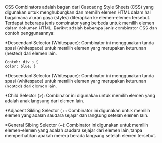 CSS Combinators adalah bagian dari Cascading Style Sheets (CSS) yang digunakan untuk menghubungkan dan memilih elemen HTML dalam hal bagaimana aturan gaya (styles) diterapkan ke elemen-elemen tersebut. Terdapat beberapa jenis combinator yang berbeda untuk memilih elemen dalam dokumen HTML. Berikut adalah beberapa jenis combinator CSS dan contoh penggunaannya:

*Descendant Selector (Whitespace):
    Combinator ini menggunakan tanda spasi (whitespace) untuk memilih elemen yang merupakan keturunan (nested) dari elemen lain.

    Contoh: div p {
    color: blue; }

*Descendant Selector (Whitespace):
Combinator ini menggunakan tanda spasi (whitespace) untuk memilih elemen yang merupakan keturunan (nested) dari elemen lain.


*Child Selector (>):
Combinator ini digunakan untuk memilih elemen yang adalah anak langsung dari elemen lain.

*Adjacent Sibling Selector (+):
Combinator ini digunakan untuk memilih elemen yang adalah saudara sejajar dan langsung setelah elemen lain.

*General Sibling Selector (~):
Combinator ini digunakan untuk memilih elemen-elemen yang adalah saudara sejajar dari elemen lain, tanpa memperhatikan apakah mereka berada langsung setelah elemen tersebut.

